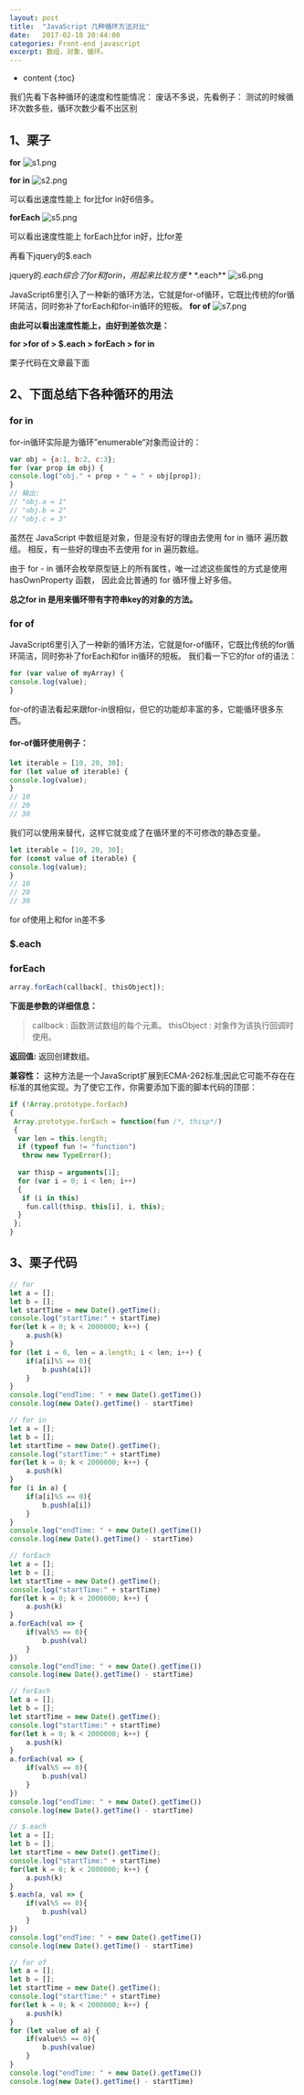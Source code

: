 ```yaml
---
layout: post
title:  "JavaScript 几种循环方法对比"
date:   2017-02-10 20:44:00
categories: Front-end javascript
excerpt: 数组，对象，循环。
---
```


* content
{:toc}


我们先看下各种循环的速度和性能情况：
废话不多说，先看例子：
测试的时候循环次数多些，循环次数少看不出区别

## 1、栗子

**for**
![s1.png]({{"/images/20170210/s3.png"}})

**for in**
![s2.png]({{"/images/20170210/s4.png"}})

可以看出速度性能上 for比for in好6倍多。

**forEach**
![s5.png]({{"/images/20170210/s5.png"}})

可以看出速度性能上 forEach比for in好，比for差

再看下jquery的$.each

jquery的$.each 综合了for和for in，用起来比较方便
**$.each**
![s6.png]({{"/images/20170210/s6.png"}})

JavaScript6里引入了一种新的循环方法，它就是for-of循环，它既比传统的for循环简洁，同时弥补了forEach和for-in循环的短板。
**for of**
![s7.png]({{"/images/20170210/s7.png"}})

**由此可以看出速度性能上，由好到差依次是：**

**for >for of > $.each > forEach > for in**

栗子代码在文章最下面


## 2、下面总结下各种循环的用法

### for in

for-in循环实际是为循环”enumerable“对象而设计的：

```javascript
var obj = {a:1, b:2, c:3};
for (var prop in obj) {
console.log("obj." + prop + " = " + obj[prop]);
}
// 输出:
// "obj.a = 1"
// "obj.b = 2"
// "obj.c = 3"
```
虽然在 JavaScript 中数组是对象，但是没有好的理由去使用 for in 循环 遍历数组。 相反，有一些好的理由不去使用 for in 遍历数组。

由于 for - in 循环会枚举原型链上的所有属性，唯一过滤这些属性的方式是使用 hasOwnProperty 函数， 因此会比普通的 for 循环慢上好多倍。

**总之for in 是用来循环带有字符串key的对象的方法。**

### for of

JavaScript6里引入了一种新的循环方法，它就是for-of循环，它既比传统的for循环简洁，同时弥补了forEach和for in循环的短板。
我们看一下它的for of的语法：

```javascript
for (var value of myArray) {
console.log(value);
}
```
for-of的语法看起来跟for-in很相似，但它的功能却丰富的多，它能循环很多东西。

#### for-of循环使用例子：

```javascript
let iterable = [10, 20, 30];
for (let value of iterable) {
console.log(value);
}
// 10
// 20
// 30
```

我们可以使用来替代，这样它就变成了在循环里的不可修改的静态变量。

```javascript
let iterable = [10, 20, 30];
for (const value of iterable) {
console.log(value);
}
// 10
// 20
// 30
```

for of使用上和for in差不多

### $.each

### forEach

```javascript
array.forEach(callback[, thisObject]);
```

**下面是参数的详细信息：**

>callback : 函数测试数组的每个元素。
thisObject : 对象作为该执行回调时使用。

**返回值:**
返回创建数组。

**兼容性：**
这种方法是一个JavaScript扩展到ECMA-262标准;因此它可能不存在在标准的其他实现。为了使它工作，你需要添加下面的脚本代码的顶部：

```javascript
if (!Array.prototype.forEach)
{
 Array.prototype.forEach = function(fun /*, thisp*/)
 {
  var len = this.length;
  if (typeof fun != "function")
   throw new TypeError();
 
  var thisp = arguments[1];
  for (var i = 0; i < len; i++)
  {
   if (i in this)
    fun.call(thisp, this[i], i, this);
  }
 };
}
```

## 3、栗子代码

```javascript
// for 
let a = [];
let b = [];
let startTime = new Date().getTime();
console.log("startTime:" + startTime)
for(let k = 0; k < 2000000; k++) {
    a.push(k)
}
for (let i = 0, len = a.length; i < len; i++) {
    if(a[i]%5 == 0){
        b.push(a[i])
    }
}
console.log("endTime: " + new Date().getTime())
console.log(new Date().getTime() - startTime)

// for in
let a = [];
let b = [];
let startTime = new Date().getTime();
console.log("startTime:" + startTime)
for(let k = 0; k < 2000000; k++) {
    a.push(k)
}
for (i in a) {
    if(a[i]%5 == 0){
        b.push(a[i])
    }
}
console.log("endTime: " + new Date().getTime())
console.log(new Date().getTime() - startTime)

// forEach
let a = [];
let b = [];
let startTime = new Date().getTime();
console.log("startTime:" + startTime)
for(let k = 0; k < 2000000; k++) {
    a.push(k)
}
a.forEach(val => {
    if(val%5 == 0){
        b.push(val)
    }
}) 
console.log("endTime: " + new Date().getTime())
console.log(new Date().getTime() - startTime)

// forEach
let a = [];
let b = [];
let startTime = new Date().getTime();
console.log("startTime:" + startTime)
for(let k = 0; k < 2000000; k++) {
    a.push(k)
}
a.forEach(val => {
    if(val%5 == 0){
        b.push(val)
    }
}) 
console.log("endTime: " + new Date().getTime())
console.log(new Date().getTime() - startTime)

// $.each
let a = [];
let b = [];
let startTime = new Date().getTime();
console.log("startTime:" + startTime)
for(let k = 0; k < 2000000; k++) {
    a.push(k)
}
$.each(a, val => {
    if(val%5 == 0){
        b.push(val)
    }
}) 
console.log("endTime: " + new Date().getTime())
console.log(new Date().getTime() - startTime)

// for of
let a = [];
let b = [];
let startTime = new Date().getTime();
console.log("startTime:" + startTime)
for(let k = 0; k < 2000000; k++) {
    a.push(k)
}
for (let value of a) {
    if(value%5 == 0){
        b.push(value)
    }
}
console.log("endTime: " + new Date().getTime())
console.log(new Date().getTime() - startTime)

```





